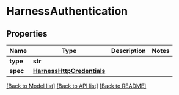 # HarnessAuthentication

## Properties
Name | Type | Description | Notes
------------ | ------------- | ------------- | -------------
**type** | **str** |  | 
**spec** | [**HarnessHttpCredentials**](HarnessHttpCredentials.md) |  | 

[[Back to Model list]](../README.md#documentation-for-models) [[Back to API list]](../README.md#documentation-for-api-endpoints) [[Back to README]](../README.md)

